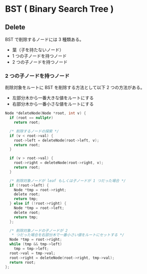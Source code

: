 # BST ( Binary Search Tree )

## Delete

BST で削除するノードには 3 種類ある。
- 葉（子を持たないノード）
- 1 つの子ノードを持つノード
- 2 つの子ノードを持つノード

### 2 つの子ノードを持つノード

削除対象をルートに BST を削除する方法として以下 2 つの方法がある。
- 左部分木から一番大きな値をルートにする
- 右部分木から一番小さな値をルートにする

```c
Node *deleteNode(Node *root, int v) {
  if (root == nullptr)
    return root;

  /* 削除するノードの探索 */
  if (v < root->val) {
    root->left = deleteNode(root->left, v);
    return root;
  }

  if (v > root->val) {
    root->right = deleteNode(root->right, v);
    return root;
  }

  /* 削除対象ノードが leaf もしくは子ノードが 1 つだった場合 */
  if (!root->left) {
    Node *tmp = root->right;
    delete root;
    return tmp;
  } else if (!root->right) {
    Node *tmp = root->left;
    delete root;
    return tmp;
  };

  /* 削除対象ノードの子ノードが 2
   * つだった場合を右部分木で一番小さい値をルートにセットする */
  Node *tmp = root->right;
  while (tmp && tmp->left)
    tmp = tmp->left;
  root->val = tmp->val;
  root->right = deleteNode(root->right, tmp->val);
  return root;
};
```



